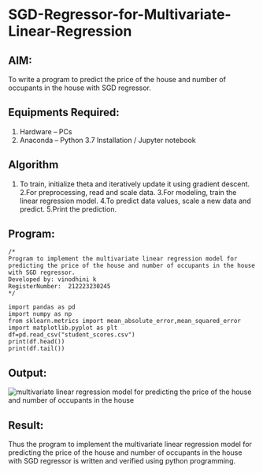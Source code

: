 # SGD-Regressor-for-Multivariate-Linear-Regression

## AIM:
To write a program to predict the price of the house and number of occupants in the house with SGD regressor.

## Equipments Required:
1. Hardware – PCs
2. Anaconda – Python 3.7 Installation / Jupyter notebook

## Algorithm
1. To train, initialize theta and iteratively update it using gradient descent.
2.For preprocessing, read and scale data.
3.For modeling, train the linear regression model.
4.To predict data values, scale a new data and predict.
5.Print the prediction.


## Program:
```
/*
Program to implement the multivariate linear regression model for predicting the price of the house and number of occupants in the house with SGD regressor.
Developed by: vinodhini k 
RegisterNumber:  212223230245
*/
```
~~~~
import pandas as pd
import numpy as np
from sklearn.metrics import mean_absolute_error,mean_squared_error
import matplotlib.pyplot as plt
df=pd.read_csv("student_scores.csv")
print(df.head())
print(df.tail())
~~~~

## Output:
![multivariate linear regression model for predicting the price of the house and number of occupants in the house](sam.png)


## Result:
Thus the program to implement the multivariate linear regression model for predicting the price of the house and number of occupants in the house with SGD regressor is written and verified using python programming.
